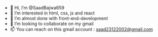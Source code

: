 - 👋 Hi, I’m @SaadBajwa659
- 👀 I’m interested in html, css, js and react 
- 🌱 I’m almost done with front-end-development
- 💞️ I’m looking to collaborate on my gmail
- 📫 You can reach on this gmail account : saad23122002@gmail.com

<!---
SaadBajwa659/SaadBajwa659 is a ✨ special ✨ repository because its `README.md` (this file) appears on your GitHub profile.
You can click the Preview link to take a look at your changes.
--->
